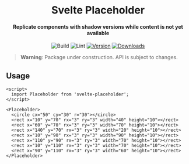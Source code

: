 <div>
  <h1 align="center">Svelte Placeholder</h1>
  <h4 align="center">
    Replicate components with shadow versions while content is not
    yet available
  </h4>
</div>

<div align="center">

![Build](https://github.com/EstebanBorai/svelte-placeholder/workflows/build/badge.svg)
![Lint](https://github.com/EstebanBorai/svelte-placeholder/workflows/lint/badge.svg)
[![Version](https://img.shields.io/npm/v/svelte-placeholder.svg?style=flat)](https://www.npmjs.com/package/svelte-placeholder)
[![Downloads](https://img.shields.io/npm/dm/svelte-placeholder.svg?style=flat)](https://www.npmjs.com/package/svelte-placeholder)

</div>

> **Warning**: Package under construction. API is subject to changes.

## Usage

```svelte
<script>
  import Placeholder from 'svelte-placeholder';
</script>

<Placeholder>
  <circle cx="50" cy="30" r="30"></circle>
  <rect x="10" y="70" rx="3" ry="3" width="40" height="10"></rect>
  <rect x="60" y="70" rx="3" ry="3" width="70" height="10"></rect>
  <rect x="140" y="70" rx="3" ry="3" width="20" height="10"></rect>
  <rect x="10" y="90" rx="3" ry="3" width="90" height="10"></rect>
  <rect x="110" y="90" rx="3" ry="3" width="70" height="10"></rect>
  <rect x="10" y="110" rx="3" ry="3" width="70" height="10"></rect>
  <rect x="90" y="110" rx="3" ry="3" width="60" height="10"></rect>
</Placeholder>
```
